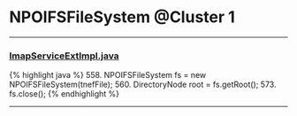 # NPOIFSFileSystem @Cluster 1

***

### [ImapServiceExtImpl.java](https://searchcode.com/codesearch/view/50611261/)
{% highlight java %}
558. NPOIFSFileSystem fs = new NPOIFSFileSystem(tnefFile);
560.     DirectoryNode root = fs.getRoot();
573.     fs.close();
{% endhighlight %}

***

